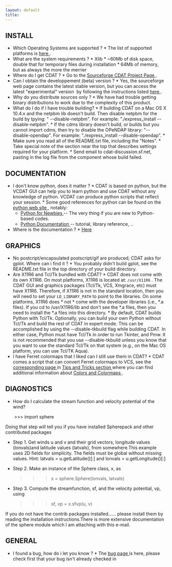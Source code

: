 ```yaml
---
layout: default
title: 
---
```



##  INSTALL

  *  Which Operating Systems are supported ? 
    * The list of supported platforms is [ here ](/../download/installation-guide/software-platforms) . 
  *  What are the system requirements ? 
    * Xlib 
    * ~60Mb of disk space, double that for temporary files during installation 
    * 64Mb of memory, but as always the more the merrier 
  *  Where do I&#160;get CDAT&#160;? 
    * Go to the [ Sourceforge CDAT Project Page ](/projects/cdat) . 
  *  Can I obtain the developpement (beta)&#160;version ? 
    * Yes, the sourceforge web page contains the latest stable version, but you can access the latest "experimental"&#160;version&#160; by following the instructions listed [ here ](/cdat/p4.html) . 
  *  Why do you distribute sources only ? 
    * We have had trouble getting binary distributions to work due to the complexity of this product. 
  *  What do I do if I have trouble building? 
    * If building CDAT on a Mac OS X 10.4.x and the netpbm lib doesn't build. Then disable netpbm for the build by tpying: " \--disable-netpbm". For example: "./express_install --disable-netpbm". 
    * If the cdms library doesn't build, or builds but you cannot import cdms, then try to disable the OPeNDAP library: "--disable-opendap". For example: "./express_install --disable-opendap". 
    * Make sure you read all of the README.txt file, including the "Notes". 
    * Take special note of the section near the top that describes settings required for your platform. 
    * Send email to cdat-discussion.sf.net, pasting in the log file from the component whose build failed. 

##  DOCUMENTATION

  *  I don't know python, does it matter ? 
    * CDAT is based on python, but the VCDAT GUI can help you to learn python and use CDAT without any knowledge of python. VCDAT can produce python scripts that reflect your session. 
    * Some good references for python can be found on the [ python web site ](/) , notably: 
      * [ Python for Newbies ](/doc/Newbies.html) \-- The very thing if you are new to Python-based codes. 
      * [ Python Documentation ](/doc/) \-- tutorial, library reference, .. 
  *  Where is the documentation ? 
    * [ Here ](/../)

##  GRAPHICS

  *  No postcript/encapsulated postscript/gif are produced; CDAT asks for gplot. Where can i find it ? 
    * You probably didn't build gplot, see the README.txt file in the top directory of your build directory. 
  *  Are X11R6 and Tcl/Tk bundled with CDAT? 
    * CDAT does  not  come with its own X11R6. On most platforms, X11R6 is located at: ` /usr/X11R6 ` . The CDAT GUI and graphics packages (Tcl/Tk, VCS, Xmgrace, etc) must have X11R6. Therefore, if X11R6 is not in the standard location, then you will need to set your ` LD_LIBRARY_PATH ` to point to the libraries. On some platforms, X11R6 does  *  not  *   come with the developer libraries (i.e., *.a files). If you cd to /usr/X11R6/lib and don't see the *.a files, then you need to install the *.a files into this directory. 
    * By default, CDAT builds Python with Tcl/Tk. Optionally, you can build your own Python without Tcl/Tk and build the rest of CDAT in expert mode. This can be accomplished by using the --disable-tkbuild flag while building CDAT. In either case, Python must have Tcl/Tk in order to run Tkinter, and Pmw. It is not recommended that you use --disable-tkbuild unless you know that you want to use the standard Tcl/Tk on that system (e.g., on the Mac OS platform, you can use Tcl/TK Aqua). 
  *  I have Ferret colormaps that I liked can I still use them in CDAT? 
    * CDAT comes a script that can convert Ferret colormaps to VCS, see the [ corresponding page ](/../tips_and_tricks/plot-color-and-colormap-tips/converting-ferret-colormaps-to-vcs-colormaps) in [ Tips and Tricks section ](/../tips_and_tricks/index.html) where you can find additional information about [ Colors and Colormaps ](/../tips_and_tricks/plot-color-and-colormap-tips/index) .   

##  DIAGNOSTICS

*  How do I calculate the stream function and velocity potential of the wind? 
    
    
    &#160;>>> import sphere

Doing that step will tell you if you have installed Spherepack and other
contributed packages

* Step 1. Get winds u and v and their grid vectors, longitude values (lonvals)and latitude values (latvals), from somewhere.This example uses 2D fields for simplicity. The fields must be global without missing values. Hint: latvals = u.getLatitude()[:] and lonvals = u.getLongitude()[:] 
* Step 2. Make an instance of the Sphere class, x, as 
    
    
    >>> x = sphere.Sphere(lonvals, latvals)

* Step 3. Compute the streamfunction, sf, and the velocity potential, vp, using 
    
    
    >>> sf, vp = x.sfvp(u, v)

If you do not have the contrib packages installed...... please install them by
reading the installation instructions.There is more extensive documentation of
the sphere module which I am attaching with this e-mail.

##  GENERAL

  *  I found a bug, how do i let you know ? 
    * The [ bug page ](/tracker/) is here, please check first that your bug isn't already checked in 
